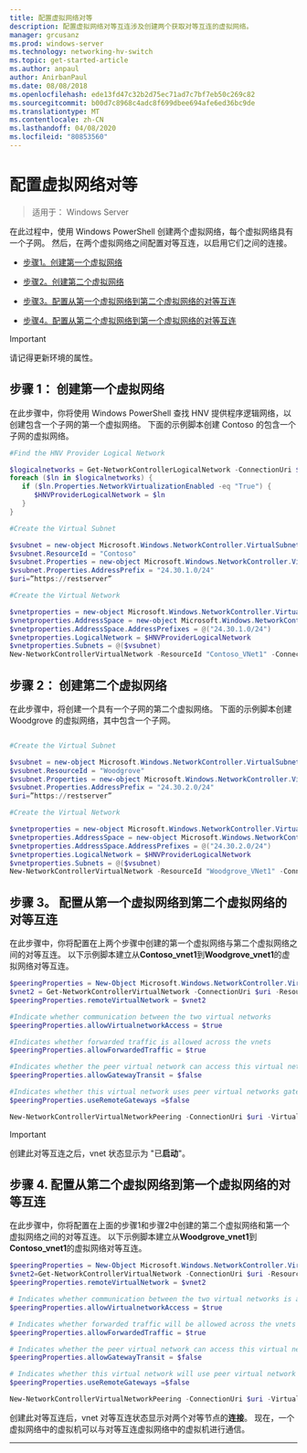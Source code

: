 ```yaml
---
title: 配置虚拟网络对等
description: 配置虚拟网络对等互连涉及创建两个获取对等互连的虚拟网络。
manager: grcusanz
ms.prod: windows-server
ms.technology: networking-hv-switch
ms.topic: get-started-article
ms.author: anpaul
author: AnirbanPaul
ms.date: 08/08/2018
ms.openlocfilehash: ede13fd47c32b2d75ec71ad7c7bf7eb50c269c82
ms.sourcegitcommit: b00d7c8968c4adc8f699dbee694afe6ed36bc9de
ms.translationtype: MT
ms.contentlocale: zh-CN
ms.lasthandoff: 04/08/2020
ms.locfileid: "80853560"
---
```

# <a name="configure-virtual-network-peering"></a>配置虚拟网络对等

>适用于： Windows Server

在此过程中，使用 Windows PowerShell 创建两个虚拟网络，每个虚拟网络具有一个子网。 然后，在两个虚拟网络之间配置对等互连，以启用它们之间的连接。

- [步骤1。创建第一个虚拟网络](#step-1-create-the-first-virtual-network)

- [步骤2。创建第二个虚拟网络](#step-2-create-the-second-virtual-network)

- [步骤3。配置从第一个虚拟网络到第二个虚拟网络的对等互连](#step-3-configure-peering-from-the-first-virtual-network-to-the-second-virtual-network)

- [步骤4。配置从第二个虚拟网络到第一个虚拟网络的对等互连](#step-4-configure-peering-from-the-second-virtual-network-to-the-first-virtual-network)


>[!IMPORTANT]
>请记得更新环境的属性。

## <a name="step-1-create-the-first-virtual-network"></a>步骤 1： 创建第一个虚拟网络

在此步骤中，你将使用 Windows PowerShell 查找 HNV 提供程序逻辑网络，以创建包含一个子网的第一个虚拟网络。 下面的示例脚本创建 Contoso 的包含一个子网的虚拟网络。

``` PowerShell
#Find the HNV Provider Logical Network  

$logicalnetworks = Get-NetworkControllerLogicalNetwork -ConnectionUri $uri  
foreach ($ln in $logicalnetworks) {  
   if ($ln.Properties.NetworkVirtualizationEnabled -eq "True") {  
      $HNVProviderLogicalNetwork = $ln  
   }  
}   

#Create the Virtual Subnet  

$vsubnet = new-object Microsoft.Windows.NetworkController.VirtualSubnet  
$vsubnet.ResourceId = "Contoso"  
$vsubnet.Properties = new-object Microsoft.Windows.NetworkController.VirtualSubnetProperties  
$vsubnet.Properties.AddressPrefix = "24.30.1.0/24"
$uri=”https://restserver”  

#Create the Virtual Network  

$vnetproperties = new-object Microsoft.Windows.NetworkController.VirtualNetworkProperties  
$vnetproperties.AddressSpace = new-object Microsoft.Windows.NetworkController.AddressSpace  
$vnetproperties.AddressSpace.AddressPrefixes = @("24.30.1.0/24")  
$vnetproperties.LogicalNetwork = $HNVProviderLogicalNetwork  
$vnetproperties.Subnets = @($vsubnet)  
New-NetworkControllerVirtualNetwork -ResourceId "Contoso_VNet1" -ConnectionUri $uri -Properties $vnetproperties
```

## <a name="step-2-create-the-second-virtual-network"></a>步骤 2： 创建第二个虚拟网络

在此步骤中，将创建一个具有一个子网的第二个虚拟网络。 下面的示例脚本创建 Woodgrove 的虚拟网络，其中包含一个子网。

``` PowerShell

#Create the Virtual Subnet  

$vsubnet = new-object Microsoft.Windows.NetworkController.VirtualSubnet  
$vsubnet.ResourceId = "Woodgrove"  
$vsubnet.Properties = new-object Microsoft.Windows.NetworkController.VirtualSubnetProperties  
$vsubnet.Properties.AddressPrefix = "24.30.2.0/24"  
$uri=”https://restserver”

#Create the Virtual Network  

$vnetproperties = new-object Microsoft.Windows.NetworkController.VirtualNetworkProperties  
$vnetproperties.AddressSpace = new-object Microsoft.Windows.NetworkController.AddressSpace  
$vnetproperties.AddressSpace.AddressPrefixes = @("24.30.2.0/24")  
$vnetproperties.LogicalNetwork = $HNVProviderLogicalNetwork  
$vnetproperties.Subnets = @($vsubnet)  
New-NetworkControllerVirtualNetwork -ResourceId "Woodgrove_VNet1" -ConnectionUri $uri -Properties $vnetproperties
```

## <a name="step-3-configure-peering-from-the-first-virtual-network-to-the-second-virtual-network"></a>步骤 3。 配置从第一个虚拟网络到第二个虚拟网络的对等互连

在此步骤中，你将配置在上两个步骤中创建的第一个虚拟网络与第二个虚拟网络之间的对等互连。 以下示例脚本建立从**Contoso_vnet1**到**Woodgrove_vnet1**的虚拟网络对等互连。

```PowerShell
$peeringProperties = New-Object Microsoft.Windows.NetworkController.VirtualNetworkPeeringProperties
$vnet2 = Get-NetworkControllerVirtualNetwork -ConnectionUri $uri -ResourceId "Woodgrove_VNet1"
$peeringProperties.remoteVirtualNetwork = $vnet2

#Indicate whether communication between the two virtual networks
$peeringProperties.allowVirtualnetworkAccess = $true

#Indicates whether forwarded traffic is allowed across the vnets
$peeringProperties.allowForwardedTraffic = $true

#Indicates whether the peer virtual network can access this virtual networks gateway
$peeringProperties.allowGatewayTransit = $false

#Indicates whether this virtual network uses peer virtual networks gateway
$peeringProperties.useRemoteGateways =$false

New-NetworkControllerVirtualNetworkPeering -ConnectionUri $uri -VirtualNetworkId “Contoso_vnet1” -ResourceId “ContosotoWoodgrove” -Properties $peeringProperties

```

>[!IMPORTANT]
>创建此对等互连之后，vnet 状态显示为 "已**启动**"。

## <a name="step-4-configure-peering-from-the-second-virtual-network-to-the-first-virtual-network"></a>步骤 4. 配置从第二个虚拟网络到第一个虚拟网络的对等互连

在此步骤中，你将配置在上面的步骤1和步骤2中创建的第二个虚拟网络和第一个虚拟网络之间的对等互连。 以下示例脚本建立从**Woodgrove_vnet1**到**Contoso_vnet1**的虚拟网络对等互连。

```PowerShell
$peeringProperties = New-Object Microsoft.Windows.NetworkController.VirtualNetworkPeeringProperties 
$vnet2=Get-NetworkControllerVirtualNetwork -ConnectionUri $uri -ResourceId "Contoso_VNet1"
$peeringProperties.remoteVirtualNetwork = $vnet2 

# Indicates whether communication between the two virtual networks is allowed 
$peeringProperties.allowVirtualnetworkAccess = $true 

# Indicates whether forwarded traffic will be allowed across the vnets
$peeringProperties.allowForwardedTraffic = $true 

# Indicates whether the peer virtual network can access this virtual network's gateway
$peeringProperties.allowGatewayTransit = $false 

# Indicates whether this virtual network will use peer virtual network's gateway
$peeringProperties.useRemoteGateways =$false 

New-NetworkControllerVirtualNetworkPeering -ConnectionUri $uri -VirtualNetworkId “Woodgrove_vnet1” -ResourceId “WoodgrovetoContoso” -Properties $peeringProperties 

```

创建此对等互连后，vnet 对等互连状态显示对两个对等节点的**连接**。 现在，一个虚拟网络中的虚拟机可以与对等互连虚拟网络中的虚拟机进行通信。

---